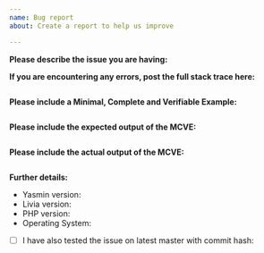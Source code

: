 ```yaml
---
name: Bug report
about: Create a report to help us improve

---
```


**Please describe the issue you are having:**


**If you are encountering any errors, post the full stack trace here:**
```

```

**Please include a Minimal, Complete and Verifiable Example:**
```php

```

**Please include the expected output of the MCVE:**
```php

```

**Please include the actual output of the MCVE:**
```php

```

**Further details:**

- Yasmin version: 
- Livia version: 
- PHP version: 
- Operating System: 

- [ ] I have also tested the issue on latest master with commit hash:
